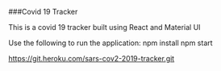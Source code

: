 ###Covid 19 Tracker

This is a covid 19 tracker built using React and Material UI

Use the following to run the application:
npm install 
npm start



https://git.heroku.com/sars-cov2-2019-tracker.git